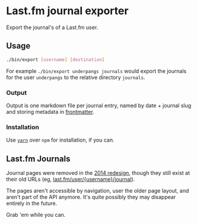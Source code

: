 # Last.fm journal exporter

Export the journal's of a Last.fm user.

## Usage
```sh
./bin/export [username] [destination]
```

For example `./bin/export underpangs journals` would export the journals for the user `underpangs` to the relative directory `journals`.

### Output

Output is one markdown file per journal entry, named by date + journal slug and storing metadata in [frontmatter](https://jekyllrb.com/docs/frontmatter/).

### Installation

Use [`yarn`](https://www.npmjs.com/package/yarn) over `npm` for installation, if you can.

## Last.fm Journals

Journal pages were removed in the [2014 redesign](https://en.wikipedia.org/wiki/Last.fm#End_of_radio_streaming_and_redesign_.282014.E2.80.93present.29), though they still exist at their old URLs (eg, [last.fm/user/{username}/journal](http://www.last.fm/user/underpangs/journal)).

The pages aren't accessible by navigation, user the older page layout, and aren't part of the API anymore. It's quite possibly they may disappear entirely in the future.

Grab 'em while you can.
